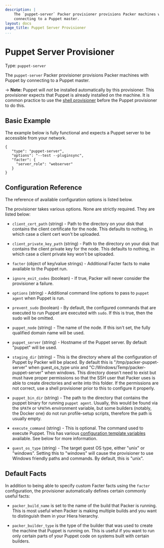 ```yaml
---
description: |
    The `puppet-server` Packer provisioner provisions Packer machines with Puppet by
    connecting to a Puppet master.
layout: docs
page_title: Puppet Server Provisioner
...
```


# Puppet Server Provisioner

Type: `puppet-server`

The `puppet-server` Packer provisioner provisions Packer machines with Puppet by
connecting to a Puppet master.

-&gt; **Note:** Puppet will *not* be installed automatically by this
provisioner. This provisioner expects that Puppet is already installed on the
machine. It is common practice to use the [shell
provisioner](/docs/provisioners/shell.html) before the Puppet provisioner to do
this.

## Basic Example

The example below is fully functional and expects a Puppet server to be
accessible from your network.

``` {.javascript}
{
   "type": "puppet-server",
   "options": "--test --pluginsync",
   "facter": {
     "server_role": "webserver"
   }
}
```

## Configuration Reference

The reference of available configuration options is listed below.

The provisioner takes various options. None are strictly required. They are
listed below:

-   `client_cert_path` (string) - Path to the directory on your disk that
    contains the client certificate for the node. This defaults to nothing,
    in which case a client cert won't be uploaded.

-   `client_private_key_path` (string) - Path to the directory on your disk that
    contains the client private key for the node. This defaults to nothing, in
    which case a client private key won't be uploaded.

-   `facter` (object of key/value strings) - Additional Facter facts to make
    available to the Puppet run.

-   `ignore_exit_codes` (boolean) - If true, Packer will never consider the
    provisioner a failure.

-   `options` (string) - Additional command line options to pass to
    `puppet agent` when Puppet is run.

-   `prevent_sudo` (boolean) - By default, the configured commands that are
    executed to run Puppet are executed with `sudo`. If this is true, then the
    sudo will be omitted.

-   `puppet_node` (string) - The name of the node. If this isn't set, the fully
    qualified domain name will be used.

-   `puppet_server` (string) - Hostname of the Puppet server. By default
    "puppet" will be used.

-   `staging_dir` (string) - This is the directory where all the configuration
    of Puppet by Packer will be placed. By default this is "/tmp/packer-puppet-server"
    when guest_os_type unix and "C:/Windows/Temp/packer-puppet-server" when windows.
    This directory doesn't need to exist but must have proper permissions so that
    the SSH user that Packer uses is able to create directories and write into this
    folder. If the permissions are not correct, use a shell provisioner prior to this
    to configure it properly.

-   `puppet_bin_dir` (string) - The path to the directory that contains the puppet
    binary for running `puppet agent`. Usually, this would be found via the `$PATH`
    or `%PATH%` environment variable, but some builders (notably, the Docker one) do
    not run profile-setup scripts, therefore the path is usually empty.

-   `execute_command` (string) - This is optional. The command used to execute Puppet. This has
    various [configuration template
    variables](/docs/templates/configuration-templates.html) available. See
    below for more information.

-   `guest_os_type` (string) - The target guest OS type, either "unix" or
    "windows". Setting this to "windows" will cause the provisioner to use
     Windows friendly paths and commands. By default, this is "unix".

## Default Facts

In addition to being able to specify custom Facter facts using the `facter`
configuration, the provisioner automatically defines certain commonly useful
facts:

-   `packer_build_name` is set to the name of the build that Packer is running.
    This is most useful when Packer is making multiple builds and you want to
    distinguish them in your Hiera hierarchy.

-   `packer_builder_type` is the type of the builder that was used to create the
    machine that Puppet is running on. This is useful if you want to run only
    certain parts of your Puppet code on systems built with certain builders.
